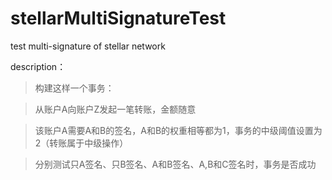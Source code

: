 # stellarMultiSignatureTest

test multi-signature of stellar network

description：
>构建这样一个事务：

>从账户A向账户Z发起一笔转账，金额随意

>该账户A需要A和B的签名，A和B的权重相等都为1，事务的中级阈值设置为2（转账属于中级操作）

>分别测试只A签名、只B签名、A和B签名、A,B和C签名时，事务是否成功
